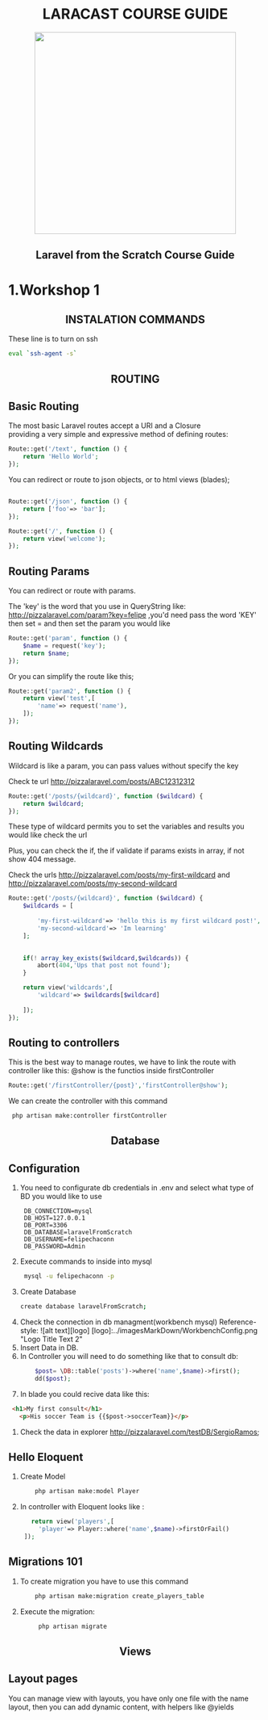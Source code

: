 <h1 align="center">LARACAST COURSE GUIDE </h1>
<p align="center"><img src="https://res.cloudinary.com/dtfbvvkyp/image/upload/v1566331377/laravel-logolockup-cmyk-red.svg" width="400"></p>
<h2 align="center"> Laravel from the Scratch Course Guide</h2>

# 1.Workshop 1
<h2 align="center">INSTALATION COMMANDS</h2>

<p>These line is to turn on ssh </p>

```bash
eval `ssh-agent -s`   
```
<h2 align="center">ROUTING</h2>


## Basic Routing
<p>The most basic Laravel routes accept a URI and a Closure</br>providing a very simple and expressive method of defining routes:
</p>

```php
Route::get('/text', function () {
    return 'Hello World';
});
```
<p>You can redirect or route to json objects, or to html views (blades);
</p>

```php

Route::get('/json', function () {
    return ['foo'=> 'bar'];
});

Route::get('/', function () {
    return view('welcome');
});
```
## Routing Params 

You can redirect or route with params.

The 'key' is the word that you use in QueryString like: http://pizzalaravel.com/param?key=felipe ,you'd need pass the word 'KEY' then set = and then set the param you would like 

```php
Route::get('param', function () {
    $name = request('key');
    return $name;
});
```

Or you can simplify the route like this;

```php
Route::get('param2', function () {
    return view('test',[
        'name'=> request('name'),
    ]);
});
```

## Routing Wildcards

Wildcard is like a param, you can pass  values without specify the key

Check te url http://pizzalaravel.com/posts/ABC12312312

```php
Route::get('/posts/{wildcard}', function ($wildcard) {
    return $wildcard;
});

```

These type of wildcard permits you to set the variables and results you would like check the url 

Plus, you can check the if, the if validate if params exists in array, if not show 404 message.

Check the urls http://pizzalaravel.com/posts/my-first-wildcard and http://pizzalaravel.com/posts/my-second-wildcard

```php
Route::get('/posts/{wildcard}', function ($wildcard) {
    $wildcards = [
      
        'my-first-wildcard'=> 'hello this is my first wildcard post!',
        'my-second-wildcard'=> 'Im learning'
    ];

   
    if(! array_key_exists($wildcard,$wildcards)) {
        abort(404,'Ups that post not found');
    }

    return view('wildcards',[
        'wildcard'=> $wildcards[$wildcard]
    
    ]);
});

```

## Routing to controllers

This is the best way to manage routes, we have to link the route with controller
like this:
@show is the functios inside firstController
```php
Route::get('/firstController/{post}','firstController@show');
```

We can create the controller with this command 

```bash
 php artisan make:controller firstController
```

<h2 align="center">Database</h2>

## Configuration

1. You need to configurate db credentials in .env and select what type of BD you would like to use
   ```.env
    DB_CONNECTION=mysql
    DB_HOST=127.0.0.1
    DB_PORT=3306
    DB_DATABASE=laravelFromScratch
    DB_USERNAME=felipechaconn
    DB_PASSWORD=Admin

   ```
2. Execute commands to inside into mysql 
   ```bash
    mysql -u felipechaconn -p
    ```
3. Create Database
    ```bash
    create database laravelFromScratch;
    ```
4. Check the connection in db managment(workbench mysql)
    Reference-style: 
    ![alt text][logo]
    [logo]:../imagesMarkDown/WorkbenchConfig.png "Logo Title Text 2"
5. Insert Data in DB.
6. In Controller  you will need to do something like that to consult db:
    ```php
        $post= \DB::table('posts')->where('name',$name)->first();
        dd($post);
    ```
8. In blade you could recive data like this:
```html
 <h1>My first consult</h1> 
   <p>His soccer Team is {{$post->soccerTeam}}</p>
```
1. Check the data in explorer http://pizzalaravel.com/testDB/SergioRamos;


## Hello Eloquent

1. Create Model
    ```bash
        php artisan make:model Player   
    ```
2. In controller with Eloquent looks like :
   ```php
      return view('players',[
        'player'=> Player::where('name',$name)->firstOrFail()
    ]);
   ```
## Migrations 101

1. To create migration you have to use this command
    ```bash
        php artisan make:migration create_players_table
    ```
2. Execute the migration:
   ```bash
        php artisan migrate
    ```

<h2 align="center">Views</h2>

## Layout pages
You can manage view with layouts, you have only one file with the name 
layout,  then you can add dynamic content, with helpers like @yields
